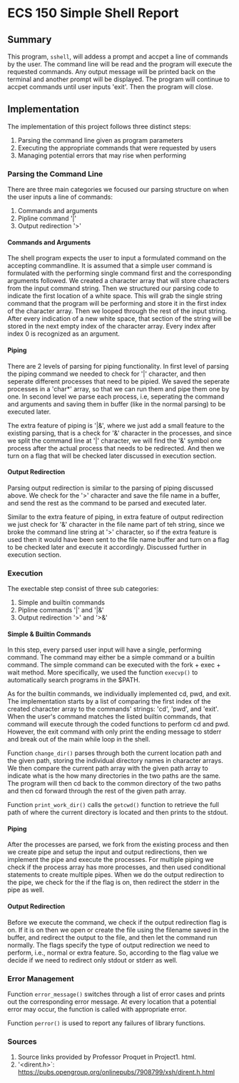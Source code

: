 # ECS 150 Simple Shell Report

## Summary

This program, `sshell`, will addess a prompt and accpet a line of commands by
the user. The command line will be read and the program will execute the 
requested commands. Any output message will be printed back on the terminal 
and another prompt will be displayed. The program will continue to accpet 
commands until user inputs 'exit'. Then the program will close.

## Implementation

The implementation of this project follows three distinct steps:

1. Parsing the command line given as program parameters
2. Executing the appropriate commands that were requested by users
3. Managing potential errors that may rise when performing

### Parsing the Command Line

There are three main categories we focused our parsing structure on when the 
user inputs a line of commands:

1. Commands and arguments
2. Pipline command '|'
3. Output redirection '>'

#### Commands and Arguments

The shell program expects the user to input a formulated command on the 
accepting commandline. It is assumed that a simple user command is formulated 
with the performing single command first and the corresponding arguments 
followed. We created a character array that will store characters from the 
input command string. Then we structured our parsing code to indicate the first 
location of a white space. This will grab the single string command that the 
program will be performing and store it in the first index of the character 
array. Then we looped through the rest of the input string. After every 
indication of a new white space, that section of the string will be stored in 
the next empty index of the character array. Every index after index 0 is 
recognized as an argument.

#### Piping 

There are 2 levels of parsing for piping functionality. In first level of 
parsing the piping command we needed to check for '|' character, and then 
seperate different processes that need to be pipied. We saved the seperate 
processes in a 'char*' array, so that we can run them and pipe them one by one. 
In second level we parse each process, i.e, seperating the command and 
arguments and saving them in buffer (like in the normal parsing) to be executed 
later.

The extra feature of piping is '|&', where we just add a small feature to the 
existing parsing, that is a check for '&' character in the processes, and since 
we split the command line at '|' character, we will find the '&' symbol one 
process after the actual process that needs to be redirected. And then we turn 
on a flag that will be checked later discussed in execution section. 

#### Output Redirection
Parsing output redirection is similar to the parsing of piping discussed above. 
We check for the '>' character and save the file name in a buffer, and send the 
rest as the command to be parsed and executed later.

Similar to the extra feature of piping, in extra feature of output redirection 
we just check for '&' character in the file name part of teh string, since we 
broke the command line string at '>' character, so if the extra feature is used 
then it would have been sent to the file name buffer and turn on a flag to be 
checked later and execute it accordingly. Discussed further in execution 
section.

### Execution

The exectable step consist of three sub categories:

1. Simple and builtin commands
2. Pipline commands '|' and '|&'
3. Output redirection '>' and '>&'

#### Simple & Builtin Commands

In this step, every parsed user input will have a single, performing command.
The command may either be a simple command or a builtin command. The simple 
command can be executed with the fork + exec + wait method. More specifically,
we used the function `execvp()` to automatically search programs in the $PATH.

As for the builtin commands, we individually implemented cd, pwd, and exit. The 
implementation starts by a list of comparing the first index of the created 
character array to the commands' strings: 'cd', 'pwd', and 'exit'. When the 
user's command matches the listed builtin commands, that command will execute 
through the coded functions to perform cd and pwd. However, the exit command 
with only print the ending message to stderr and break out of the main while 
loop in the shell. 

Function `change_dir()` parses through both the current location path and the 
given path, storing the individual directory names in character arrays. We then 
compare the current path array with the given path array to indicate what is 
the how many directories in the two paths are the same. The program will then 
cd back to the common directory of the two paths and then cd forward through 
the rest of the given path array.

Function `print_work_dir()` calls the `getcwd()` function to retrieve the full 
path of where the current directory is located and then prints to the stdout.

#### Piping

After the processes are parsed, we fork from the existing process and then we 
create pipe and setup the input and output redirections, then we implement the 
pipe and execute the processes. For multiple piping we check if the process 
array has more processes, and then used conditional statements to create 
multiple pipes. When we do the output redirection to the pipe, we check for the 
if the flag is on, then redirect the stderr in the pipe as well. 

#### Output Redirection

Before we execute the command, we check if the output redirection flag is on. 
If it is on then we open or create the file using the filename saved in the 
buffer, and redirect the output to the file, and then let the command run 
normally. The flags specify the type of output redirection we need to perform, 
i.e., normal or extra feature. So, according to the flag value we decide if we 
need to redirect only stdout or stderr as well. 

### Error Management

Function `error_message()` switches through a list of error cases and prints 
out the corresponding error message. At every location that a potential error 
may occur, the function is called with appropriate error.

Function `perror()` is used to report any failures of library functions.

### Sources

1. Source links provided by Professor Proquet in Project1. html.
2. '<dirent.h>`: https://pubs.opengroup.org/onlinepubs/7908799/xsh/dirent.h.html